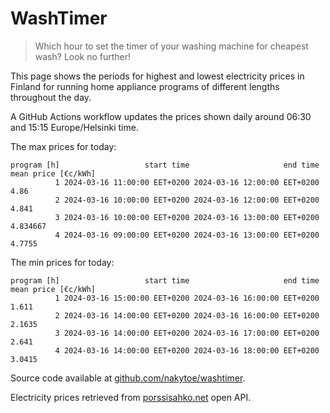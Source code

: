 
# WashTimer

> Which hour to set the timer of your washing machine for cheapest wash? Look no further!

This page shows the periods for highest and lowest electricity prices in Finland 
for running home appliance programs of different lengths throughout the day. 

A GitHub Actions workflow updates the prices shown daily around 06:30 and 15:15 Europe/Helsinki time.

The max prices for today:

	program [h]                   start time                     end time mean price [€c/kWh]
	          1 2024-03-16 11:00:00 EET+0200 2024-03-16 12:00:00 EET+0200                4.86
	          2 2024-03-16 10:00:00 EET+0200 2024-03-16 12:00:00 EET+0200               4.841
	          3 2024-03-16 10:00:00 EET+0200 2024-03-16 13:00:00 EET+0200            4.834667
	          4 2024-03-16 09:00:00 EET+0200 2024-03-16 13:00:00 EET+0200              4.7755

The min prices for today:

	program [h]                   start time                     end time mean price [€c/kWh]
	          1 2024-03-16 15:00:00 EET+0200 2024-03-16 16:00:00 EET+0200               1.611
	          2 2024-03-16 14:00:00 EET+0200 2024-03-16 16:00:00 EET+0200              2.1635
	          3 2024-03-16 14:00:00 EET+0200 2024-03-16 17:00:00 EET+0200               2.641
	          4 2024-03-16 14:00:00 EET+0200 2024-03-16 18:00:00 EET+0200              3.0415


Source code available at [github.com/nakytoe/washtimer](https://github.com/nakytoe/washtimer).

Electricity prices retrieved from [porssisahko.net](https://porssisahko.net/api) open API.
